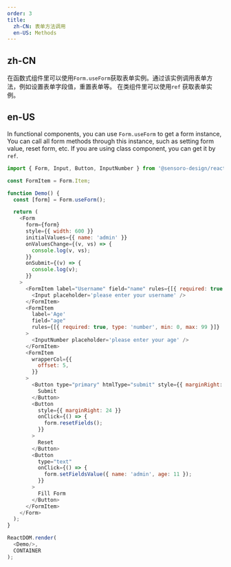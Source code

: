 ```yaml
---
order: 3
title:
  zh-CN: 表单方法调用
  en-US: Methods
---
```


## zh-CN

在函数式组件里可以使用`Form.useForm`获取表单实例。通过该实例调用表单方法，例如设置表单字段值，重置表单等。
在类组件里可以使用`ref` 获取表单实例。

## en-US

In functional components, you can use `Form.useForm` to get a form instance, You can call all form methods through this instance, such as setting form value, reset form, etc. If you are using class component, you can get it by `ref`.

```js
import { Form, Input, Button, InputNumber } from '@sensoro-design/react';

const FormItem = Form.Item;

function Demo() {
  const [form] = Form.useForm();

  return (
    <Form
      form={form}
      style={{ width: 600 }}
      initialValues={{ name: 'admin' }}
      onValuesChange={(v, vs) => {
        console.log(v, vs);
      }}
      onSubmit={(v) => {
        console.log(v);
      }}
    >
      <FormItem label="Username" field="name" rules={[{ required: true }]}>
        <Input placeholder='please enter your username' />
      </FormItem>
      <FormItem
        label='Age'
        field="age"
        rules={[{ required: true, type: 'number', min: 0, max: 99 }]}
      >
        <InputNumber placeholder='please enter your age' />
      </FormItem>
      <FormItem
        wrapperCol={{
          offset: 5,
        }}
      >
        <Button type="primary" htmlType="submit" style={{ marginRight: 24 }}>
          Submit
        </Button>
        <Button
          style={{ marginRight: 24 }}
          onClick={() => {
            form.resetFields();
          }}
        >
          Reset
        </Button>
        <Button
          type="text"
          onClick={() => {
            form.setFieldsValue({ name: 'admin', age: 11 });
          }}
        >
          Fill Form
        </Button>
      </FormItem>
    </Form>
  );
}

ReactDOM.render(
  <Demo/>,
  CONTAINER
);
```
